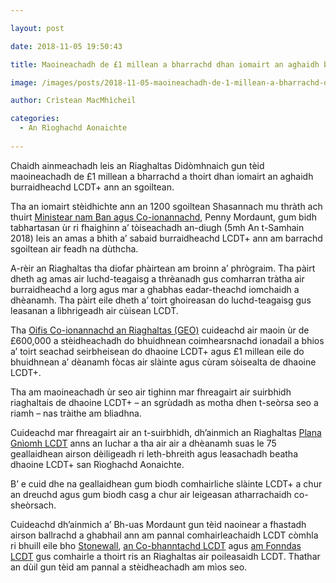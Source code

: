 ```yaml
---

layout: post

date: 2018-11-05 19:50:43

title: Maoineachadh de £1 millean a bharrachd dhan iomairt an aghaidh burraidheachd LCDT+

image: /images/posts/2018-11-05-maoineachadh-de-1-millean-a-bharrachd-dhan-iomairt-an-aghaidh-burraidheachd-lcdt.webp

author: Crìstean MacMhìcheil

categories:
  - An Rìoghachd Aonaichte
  
---
```


Chaidh ainmeachadh leis an Riaghaltas Didòmhnaich gun tèid maoineachadh de £1 millean a bharrachd a thoirt dhan iomairt an aghaidh burraidheachd LCDT+ ann an sgoiltean.


Tha an iomairt stèidhichte ann an 1200 sgoiltean Shasannach mu thràth ach thuirt [Ministear nam Ban agus Co-ionannachd][1], Penny Mordaunt, gum bidh tabhartasan ùr ri fhaighinn a&#8217; tòiseachadh an-diugh (5mh An t-Samhain 2018) leis an amas a bhith a&#8217; sabaid burraidheachd LCDT+ ann am barrachd sgoiltean air feadh na dùthcha.

A-rèir an Riaghaltas tha diofar phàirtean am broinn a&#8217; phrògraim. Tha pàirt dheth ag amas air luchd-teagaisg a thrèanadh gus comharran tràtha air burraidheachd a lorg agus mar a ghabhas eadar-theachd iomchaidh a dhèanamh. Tha pàirt eile dheth a&#8217; toirt ghoireasan do luchd-teagaisg gus leasanan a lìbhrigeadh air cùisean LCDT.

Tha [Oifis Co-ionannachd an Riaghaltas (GEO)][2] cuideachd air maoin ùr de £600,000 a stèidheachadh do bhuidhnean coimhearsnachd ionadail a bhios a&#8217; toirt seachad seirbheisean do dhaoine LCDT+ agus £1 millean eile do bhuidhnean a&#8217; dèanamh fòcas air slàinte agus cùram sòisealta de dhaoine LCDT+.

Tha am maoineachadh ùr seo air tighinn mar fhreagairt air suirbhidh riaghaltais de dhaoine LCDT+ &#8211; an sgrùdadh as motha dhen t-seòrsa seo a riamh &#8211; nas tràithe am bliadhna.

Cuideachd mar fhreagairt air an t-suirbhidh, dh’ainmich an Riaghaltas [Plana Gnìomh LCDT][3] anns an Iuchar a tha air air a dhèanamh suas le 75 geallaidhean airson dèiligeadh ri leth-bhreith agus leasachadh beatha dhaoine LCDT+ san Rìoghachd Aonaichte.

B’ e cuid dhe na geallaidhean gum biodh comhairliche slàinte LCDT+ a chur an dreuchd agus gum biodh casg a chur air leigeasan atharrachaidh co-sheòrsach.

Cuideachd dh’ainmich a&#8217; Bh-uas Mordaunt gun tèid naoinear a fhastadh airson ballrachd a ghabhail ann am pannal comhairleachaidh LCDT còmhla ri bhuill eile bho [Stonewall][4], [an Co-bhanntachd LCDT][5] agus [am Fonndas LCDT][6] gus comhairle a thoirt ris an Riaghaltas air poileasaidh LCDT. Thathar an dùil gun tèid am pannal a stèidheachadh am mìos seo.

 [1]: https://www.gov.uk/government/ministers/minister-for-women-and-equalities--3
 [2]: https://www.gov.uk/government/organisations/government-equalities-office
 [3]: https://www.gov.uk/government/publications/lgbt-action-plan-2018-improving-the-lives-of-lesbian-gay-bisexual-and-transgender-people
 [4]: http://www.stonewall.org.uk/
 [5]: http://www.lgbtconsortium.org.uk/
 [6]: https://lgbt.foundation/
